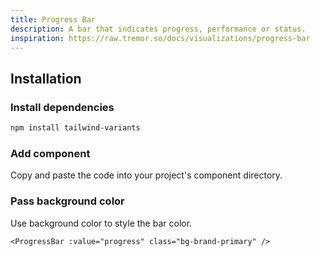 ```yaml
---
title: Progress Bar
description: A bar that indicates progress, performance or status.
inspiration: https://raw.tremor.so/docs/visualizations/progress-bar
---
```


<ComponentPreview name="ProgressBar" />

## Installation

<Steps>

### Install dependencies

```bash
npm install tailwind-variants
```

### Add component

Copy and paste the code into your project's component directory.

<ComponentCode name="ProgressBar" type="ui" />

### Pass background color

Use background color to style the bar color.

```vue
<ProgressBar :value="progress" class="bg-brand-primary" />
```

</Steps>
